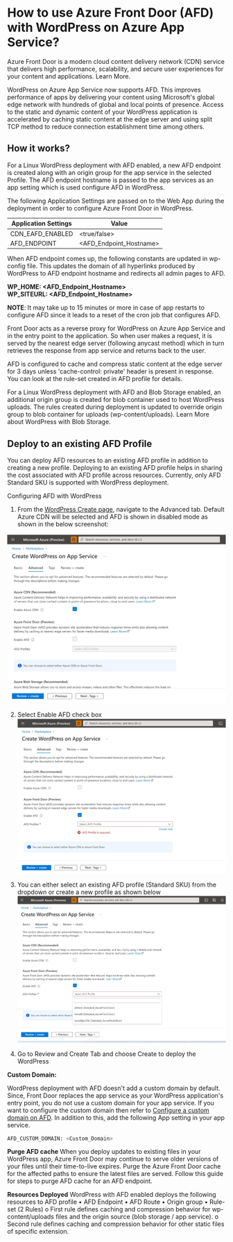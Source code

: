 # How to use Azure Front Door (AFD) with WordPress on Azure App Service?

Azure Front Door is a modern cloud content delivery network (CDN) service that delivers high performance, scalability, and secure user experiences for your content and applications. Learn More.

WordPress on Azure App Service now supports AFD. This improves performance of apps by delivering your content using Microsoft's global edge network with hundreds of global and local points of presence. Access to the static and dynamic content of your WordPress application is accelerated by caching static content at the edge server and using split TCP method to reduce connection establishment time among others.

## How it works?

For a Linux WordPress deployment with AFD enabled, a new AFD endpoint is created along with an origin group for the app service in the selected Profile. The AFD endpoint hostname is passed to the app services as an app setting which is used configure AFD in WordPress.

The following Application Settings are passed on to the Web App during the deployment in order to configure Azure Front Door in WordPress.  

|Application Settings | Value |
|---------------------|-------|
|CDN_EAFD_ENABLED | <true/false>     |
|AFD_ENDPOINT | <AFD_Endpoint_Hostname>   |


When AFD endpoint comes up, the following constants are updated in wp-config file. This updates the domain of all hyperlinks produced by WordPress to AFD endpoint hostname and redirects all admin pages to AFD.

**WP_HOME: <AFD_Endpoint_Hostname>** <br>
**WP_SITEURL: <AFD_Endpoint_Hostname>**

**NOTE**: It may take up to 15 minutes or more in case of app restarts to configure AFD since it leads to a reset of the cron job that configures AFD.

Front Door acts as a reverse proxy for WordPress on Azure App Service and in the entry point to the application. So when user makes a request, it is served by the nearest edge server (following anycast method) which in turn retrieves the response from app service and returns back to the user.

AFD is configured to cache and compress static content at the edge server for 3 days unless 'cache-control: private' header is present in response. You can look at the rule-set created in AFD profile for details.

For a Linux WordPress deployment with AFD and Blob Storage enabled, an additional origin group is created for blob container used to host WordPress uploads. The rules created during deployment is updated to override origin group to blob container for uploads (wp-content/uploads). Learn More about WordPress with Blob Storage.

## Deploy to an existing AFD Profile

You can deploy AFD resources to an existing AFD profile in addition to creating a new profile. Deploying to an existing AFD profile helps in sharing the cost associated with AFD profile across resources. Currently, only AFD Standard SKU is supported with WordPress deployment.

Configuring AFD with WordPress

1. From the [WordPress Create page](https://ms.portal.azure.com/#create/WordPress.WordPress), navigate to the Advanced tab. Default Azure CDN will be selected and AFD is shown in disabled mode as shown in the below screenshot:

![Advanced Tab](./media/WP-Advancedtab.jpg)

2. Select Enable AFD check box
![AFD Checkbox](./media/WP-EnableAFD.jpg)

3. You can either select an existing AFD profile (Standard SKU) from the dropdown or create a new profile as shown below
![AFD profiles](./media/WP-AFDProfiles.jpg)

4. Go to Review and Create Tab and choose Create to deploy the WordPress

**Custom Domain:**

WordPress deployment with AFD doesn't add a custom domain by default. Since, Front Door replaces the app service as your WordPress application's entry point, you do not use a custom domain for your app service. If you want to configure the custom domain then refer to [Configure a custom domain on AFD](https://learn.microsoft.com/en-us/azure/frontdoor/standard-premium/how-to-add-custom-domain). In addition to this, add the following App setting in your app service.

```bash
AFD_CUSTOM_DOMAIN: <Custom_Domain> 
```

**Purge AFD cache**
When you deploy updates to existing files in your WordPress app, Azure Front Door may continue to serve older versions of your files until their time-to-live expires. Purge the Azure Front Door cache for the affected paths to ensure the latest files are served. Follow this guide for steps to purge AFD cache for an AFD endpoint.

**Resources Deployed**
WordPress with AFD enabled deploys the following resources to AFD profile
• AFD Endpoint
• AFD Route
• Origin group
• Rule-set (2 Rules)
    o First rule defines caching and compression behavior for wp-content/uploads files and the origin source (blob storage / app service).
    o Second rule defines caching and compression behavior for other static files of specific extension.
